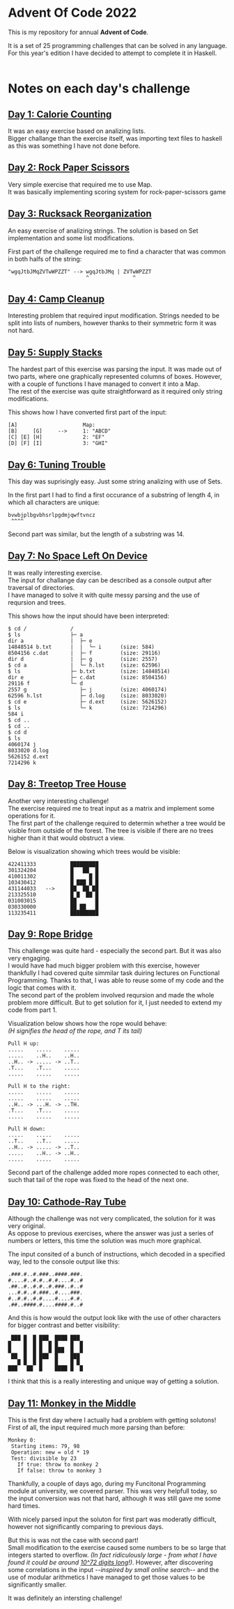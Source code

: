 # Advent Of Code 2022
This is my repository for annual **Advent of Code**.

It is a set of 25 programming challenges that can be solved in any language.  
For this year's edition I have decided to attempt to complete it in Haskell.  
</br>

# Notes on each day's challenge
## [Day 1: Calorie Counting](https://adventofcode.com/2022/day/1)

It was an easy exercise based on analizing lists.  
Bigger challange than the exercise itself, was importing text files to haskell as this was something I have not done before.

## [Day 2: Rock Paper Scissors](https://adventofcode.com/2022/day/2)

Very simple exercise that required me to use Map.  
It was basically implementing scoring system for rock-paper-scissors game

## [Day 3: Rucksack Reorganization](https://adventofcode.com/2022/day/3)

An easy exercise of analizing strings. The solution is based on Set implementation and some list modifications.

First part of the challenge required me to find a character that was common in both halfs of the string:  
```
"wgqJtbJMqZVTwWPZZT" --> wgqJtbJMq | ZVTwWPZZT
                         ^              ^
```


## [Day 4: Camp Cleanup](https://adventofcode.com/2022/day/4)

Interesting problem that required input modification. Strings needed to be split into lists of numbers, 
however thanks to their symmetric form it was not hard.

## [Day 5: Supply Stacks](https://adventofcode.com/2022/day/5)

The hardest part of this exercise was parsing the input. It was made out of two parts, where one graphically represented columns of boxes. 
However, with a couple of functions I have managed to convert it into a Map.  
The rest of the exercise was quite straightforward as it required only string modifications.

This shows how I have converted first part of the input:
```
[A]                     Map:
[B]     [G]     -->     1: "ABCD"
[C] [E] [H]             2: "EF"
[D] [F] [I]             3: "GHI"
```

## [Day 6: Tuning Trouble](https://adventofcode.com/2022/day/6)

This day was suprisingly easy. Just some string analizing with use of Sets.

In the first part I had to find a first occurance of a substring of length 4, in which all characters are unique:
```
bvwbjplbgvbhsrlpgdmjqwftvncz
 ^^^^
```
Second part was similar, but the length of a substring was 14.
## [Day 7: No Space Left On Device](https://adventofcode.com/2022/day/7)

It was really interesting exercise.  
The input for challange day can be described as a console output after traversal of directories.  
I have managed to solve it with quite messy parsing and the use of reqursion and trees.

This shows how the input should have been interpreted:
```
$ cd /              /               
$ ls                ├─ a            
dir a               |  ├─ e         
14848514 b.txt      |  |  └─ i      (size: 584)   
8504156 c.dat       |  ├─ f         (size: 29116) 
dir d               |  ├─ g         (size: 2557)
$ cd a              |  └─ h.lst     (size: 62596)  
$ ls                ├─ b.txt        (size: 14848514)
dir e               ├─ c.dat        (size: 8504156)
29116 f             └─ d            
2557 g                 ├─ j         (size: 4060174) 
62596 h.lst            ├─ d.log     (size: 8033020)
$ cd e                 ├─ d.ext     (size: 5626152)
$ ls                   └─ k         (size: 7214296)
584 i                   
$ cd ..                 
$ cd ..                 
$ cd d                  
$ ls                    
4060174 j               
8033020 d.log           
5626152 d.ext           
7214296 k        
```

## [Day 8: Treetop Tree House](https://adventofcode.com/2022/day/8)

Another very interesting challenge!  
The exercise required me to treat input as a matrix and implement some operations for it.  
The first part of the challenge required to determin whether a tree would be visible from outside of the forest. The tree is visible if there are no trees higher than it that would obstruct a view.  

Below is visualization showing which trees would be visible:

```
422411333           █████████
301324204           █   ██  █
410011302           █     █ █
103430412           █ ███ █ █
431144033   -->     ██  ██ ██
213325510           █ █  ██ █
031003015           ██      █
030330000           ██ ██   █
113235411           █████████
```

## [Day 9: Rope Bridge](https://adventofcode.com/2022/day/9)

This challenge was quite hard - especially the second part. But it was also very engaging.  
I would have had much bigger problem with this exercise, 
however thankfully I had covered quite simmilar task duiring lectures on Functional Programming. 
Thanks to that, I was able to reuse some of my code and the logic that comes with it.  
The second part of the problem involved reqursion and made the whole problem more difficult. 
But to get solution for it, I just needed to extend my code from part 1.

Visualization below shows how the rope would behave:  
*(H signifies the head of the rope, and T its tail)*

```
Pull H up:
.....    .....    .....
.....    ..H..    ..H..
..H.. -> ..... -> ..T..
.T...    .T...    .....
.....    .....    .....

Pull H to the right:
.....    .....    .....
.....    .....    .....
..H.. -> ...H. -> ..TH.
.T...    .T...    .....
.....    .....    .....

Pull H down:
.....    .....    .....
..T..    ..T..    .....
..H.. -> ..... -> ..T..
.....    ..H.. -> ..H..
.....    .....    .....
```
Second part of the challenge added more ropes connected to each other, such that tail of the rope was fixed to the head of the next one.

## [Day 10: Cathode-Ray Tube](https://adventofcode.com/2022/day/10)

Although the challenge was not very complicated, the solution for it was very original.  
As oppose to previous exercises, where the answer was just a series of numbers or letters, this time the solution was much more graphical. 

The input consited of a bunch of instructions, which decoded in a specified way, led to the console output like this:
```
.###.#..#.###..####.###.
#....#..#.#..#.#....#..#
.##..#..#.#..#.###..#..#
...#.#..#.###..#....###.
#..#.#..#.#....#....#.#.
.##..####.#....####.#..#
```
And this is how would the output look like with the use of other characters for bigger contrast and better visibility:
```
 ███ █  █ ███  ████ ███  
█    █  █ █  █ █    █  █ 
█    █  █ █  █ ███  █  █ 
 ██  █  █ ███  █    ███  
   █ █  █ █    █    █ █  
███   ██  █    ████ █  █ 
 ```
 I think that this is a really interesting and unique way of getting a solution.

 ## [Day 11: Monkey in the Middle](https://adventofcode.com/2022/day/11)
 This is the first day where I actually had a problem with getting solutons!  
 First of all, the input required much more parsing than before:
 ```
 Monkey 0:
  Starting items: 79, 98
  Operation: new = old * 19
  Test: divisible by 23
    If true: throw to monkey 2
    If false: throw to monkey 3
 ```
 Thankfully, a couple of days ago, during my Funcitonal Programming module at university, we covered parser. This was very helpfull today, so the input conversion was not that hard, although it was still gave me some hard times.  

 With nicely parsed input the soluton for first part was moderatly difficult, however not significantly comparing to previous days.

 But this is was not the case with second part!  
 Small modification to the exercise caused some numbers to be so large that integers started to overflow. *(In fact ridiculously large - from what I have found it could be around [10^72 digits long](https://www.reddit.com/r/adventofcode/comments/zioepr/2022_day_11_part_2_ridiculous_worry_levels/)!)*. However, after discovering some correlations in the input *--inspired by small online search--* and the use of modular arithmetics I have managed to get those values to be significantly smaller.

 It was definitely an intersting challenge! 


